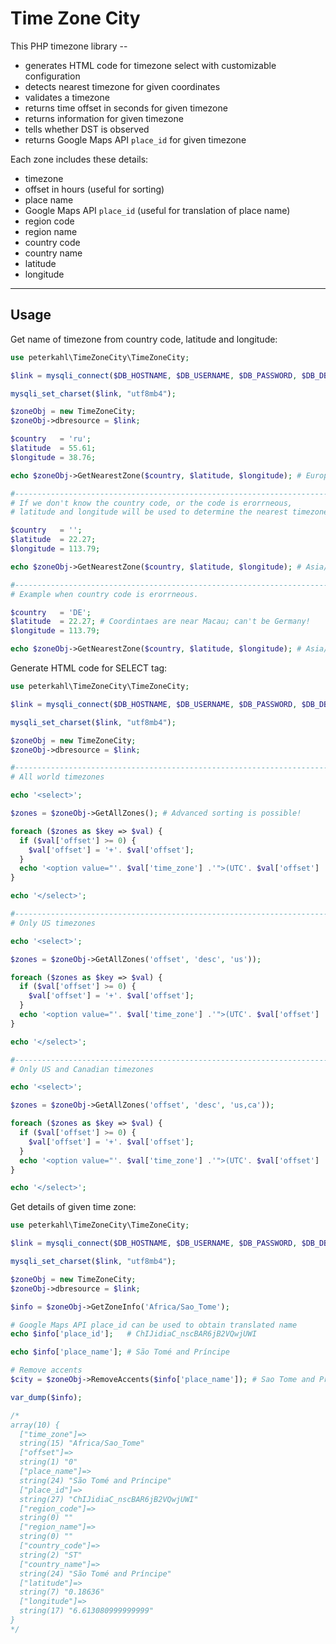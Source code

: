 # Time Zone City

This PHP timezone library --
* generates HTML code for timezone select with customizable configuration
* detects nearest timezone for given coordinates
* validates a timezone
* returns time offset in seconds for given timezone
* returns information for given timezone
* tells whether DST is observed
* returns Google Maps API `place_id` for given timezone

Each zone includes these details:
* timezone
* offset in hours (useful for sorting)
* place name
* Google Maps API `place_id` (useful for translation of place name)
* region code
* region name
* country code
* country name
* latitude
* longitude

---

## Usage

Get name of timezone from country code, latitude and longitude:
```php
use peterkahl\TimeZoneCity\TimeZoneCity;

$link = mysqli_connect($DB_HOSTNAME, $DB_USERNAME, $DB_PASSWORD, $DB_DBNAME);

mysqli_set_charset($link, "utf8mb4");

$zoneObj = new TimeZoneCity;
$zoneObj->dbresource = $link;

$country   = 'ru';
$latitude  = 55.61;
$longitude = 38.76;

echo $zoneObj->GetNearestZone($country, $latitude, $longitude); # Europe/Moscow

#-----------------------------------------------------------------------
# If we don't know the country code, or the code is erorrneous,
# latitude and longitude will be used to determine the nearest timezone.

$country   = '';
$latitude  = 22.27;
$longitude = 113.79;

echo $zoneObj->GetNearestZone($country, $latitude, $longitude); # Asia/Macau

#-----------------------------------------------------------------------
# Example when country code is erorrneous.

$country   = 'DE';
$latitude  = 22.27; # Coordintaes are near Macau; can't be Germany!
$longitude = 113.79;

echo $zoneObj->GetNearestZone($country, $latitude, $longitude); # Asia/Macau

```

Generate HTML code for SELECT tag:
```php
use peterkahl\TimeZoneCity\TimeZoneCity;

$link = mysqli_connect($DB_HOSTNAME, $DB_USERNAME, $DB_PASSWORD, $DB_DBNAME);

mysqli_set_charset($link, "utf8mb4");

$zoneObj = new TimeZoneCity;
$zoneObj->dbresource = $link;

#-----------------------------------------------------------------------
# All world timezones

echo '<select>';

$zones = $zoneObj->GetAllZones(); # Advanced sorting is possible!

foreach ($zones as $key => $val) {
  if ($val['offset'] >= 0) {
    $val['offset'] = '+'. $val['offset'];
  }
  echo '<option value="'. $val['time_zone'] .'">(UTC'. $val['offset'] .':00)'. $val['place_name'] .', '. $val['country_name'] .'</option>';
}

echo '</select>';

#-----------------------------------------------------------------------
# Only US timezones

echo '<select>';

$zones = $zoneObj->GetAllZones('offset', 'desc', 'us'));

foreach ($zones as $key => $val) {
  if ($val['offset'] >= 0) {
    $val['offset'] = '+'. $val['offset'];
  }
  echo '<option value="'. $val['time_zone'] .'">(UTC'. $val['offset'] .':00)'. $val['place_name'] .', '. $val['country_name'] .'</option>';
}

echo '</select>';

#-----------------------------------------------------------------------
# Only US and Canadian timezones

echo '<select>';

$zones = $zoneObj->GetAllZones('offset', 'desc', 'us,ca'));

foreach ($zones as $key => $val) {
  if ($val['offset'] >= 0) {
    $val['offset'] = '+'. $val['offset'];
  }
  echo '<option value="'. $val['time_zone'] .'">(UTC'. $val['offset'] .':00)'. $val['place_name'] .', '. $val['country_name'] .'</option>';
}

echo '</select>';

```

Get details of given time zone:
```php
use peterkahl\TimeZoneCity\TimeZoneCity;

$link = mysqli_connect($DB_HOSTNAME, $DB_USERNAME, $DB_PASSWORD, $DB_DBNAME);

mysqli_set_charset($link, "utf8mb4");

$zoneObj = new TimeZoneCity;
$zoneObj->dbresource = $link;

$info = $zoneObj->GetZoneInfo('Africa/Sao_Tome');

# Google Maps API place_id can be used to obtain translated name
echo $info['place_id'];   # ChIJidiaC_nscBAR6jB2VQwjUWI

echo $info['place_name']; # São Tomé and Príncipe

# Remove accents
$city = $zoneObj->RemoveAccents($info['place_name']); # Sao Tome and Principe

var_dump($info);

/*
array(10) {
  ["time_zone"]=>
  string(15) "Africa/Sao_Tome"
  ["offset"]=>
  string(1) "0"
  ["place_name"]=>
  string(24) "São Tomé and Príncipe"
  ["place_id"]=>
  string(27) "ChIJidiaC_nscBAR6jB2VQwjUWI"
  ["region_code"]=>
  string(0) ""
  ["region_name"]=>
  string(0) ""
  ["country_code"]=>
  string(2) "ST"
  ["country_name"]=>
  string(24) "São Tomé and Príncipe"
  ["latitude"]=>
  string(7) "0.18636"
  ["longitude"]=>
  string(17) "6.613080999999999"
}
*/

```
